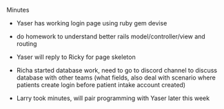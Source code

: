 Minutes
- Yaser has working login page using ruby gem devise
- do homework to understand better rails model/controller/view and routing
- Yaser will reply to Ricky for page skeleton

- Richa started database work, need to go to discord channel to discuss database with other teams (what fields, also deal with scenario where patients create login before patient intake account created) 

- Larry took minutes, will pair programming with Yaser later this week
